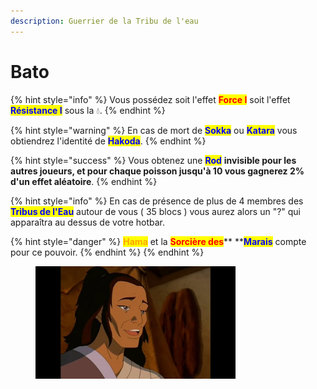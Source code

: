 ```yaml
---
description: Guerrier de la Tribu de l'eau
---
```


# Bato

{% hint style="info" %}
Vous possédez soit l'effet <mark style="color:red;">**Force I**</mark> soit l'effet <mark style="color:blue;">**Résistance I**</mark> sous la :droplet:.
{% endhint %}

{% hint style="warning" %}
En cas de mort de <mark style="color:blue;">**Sokka**</mark> ou <mark style="color:blue;">**Katara**</mark> vous obtiendrez l'identité de <mark style="color:blue;">**Hakoda**</mark>.
{% endhint %}

{% hint style="success" %}
Vous obtenez une <mark style="color:blue;">**Rod**</mark> **invisible pour les autres joueurs, et pour chaque poisson jusqu'à 10 vous gagnerez 2% d'un effet aléatoire**.
{% endhint %}

{% hint style="info" %}
En cas de présence de plus de 4 membres des <mark style="color:blue;">**Tribus de l'Eau**</mark> autour de vous ( 35 blocs ) vous aurez alors un "?" qui apparaîtra au dessus de votre hotbar.

{% hint style="danger" %}
<mark style="color:orange;">**Hama**</mark> et la <mark style="color:red;">**Sorcière des**</mark>** **<mark style="color:blue;">**Marais**</mark> compte pour ce pouvoir.
{% endhint %}
{% endhint %}

<figure><img src="../../.gitbook/assets/Bato.webp" alt="" width="320"><figcaption></figcaption></figure>

